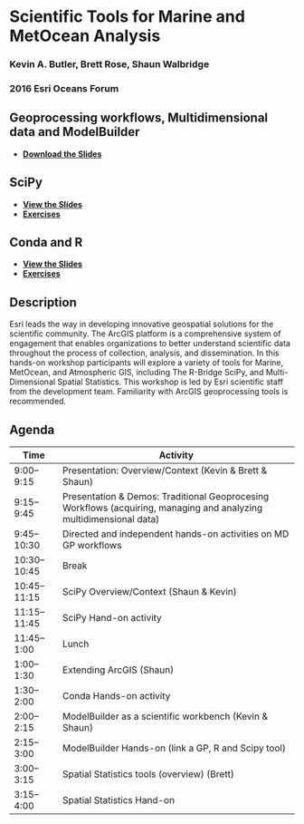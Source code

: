 Scientific Tools for Marine and MetOcean Analysis
=================================================

### Kevin A. Butler, Brett Rose, Shaun Walbridge
### 2016 Esri Oceans Forum

Geoprocessing workflows, Multidimensional data and ModelBuilder
---------------------------------------------------------------

 - **[Download the Slides](https://github.com/EsriOceans/oceans-workshop-2016/tree/master/slides/ScientificToolsforMarineAndMetOceanAnalysis.pdf)**

SciPy
-----

 - **[View the Slides](https://4326.us/esri/scipy-ws)**
 - **[Exercises](https://github.com/EsriOceans/oceans-workshop-2016/tree/master/scipy/exercise)**


Conda and R
-----------

 - **[View the Slides](https://4326.us/esri/conda-r-ws)**
 - **[Exercises](https://github.com/EsriOceans/oceans-workshop-2016/tree/master/conda-r/exercise)**

Description
-----------

Esri leads the way in developing innovative geospatial solutions for the scientific community. The ArcGIS platform is a comprehensive system of engagement that enables organizations to better understand scientific data throughout the process of collection, analysis, and dissemination. In this hands-on workshop participants will explore a variety of tools for Marine, MetOcean, and Atmospheric GIS, including The R-Bridge SciPy, and Multi-Dimensional Spatial Statistics.  This workshop is led by Esri scientific staff from the development team.  Familiarity with ArcGIS geoprocessing tools is recommended.

Agenda
------

Time | Activity
-----|---------
9:00–9:15 | Presentation: Overview/Context (Kevin & Brett & Shaun)
9:15–9:45 | Presentation & Demos: Traditional Geoprocesing Workflows (acquiring, managing and analyzing multidimensional data)
9:45–10:30 | Directed and independent hands-on activities on MD GP workflows
10:30–10:45 | Break
10:45–11:15 | SciPy Overview/Context (Shaun & Kevin)
11:15–11:45 | SciPy Hand-on activity
11:45–1:00 | Lunch
1:00–1:30 | Extending ArcGIS (Shaun)
1:30–2:00 | Conda Hands-on activity
2:00–2:15 | ModelBuilder as a scientific workbench (Kevin & Shaun)
2:15–3:00 | ModelBuilder Hands-on (link a GP, R and Scipy tool)
3:00–3:15 | Spatial Statistics tools (overview) (Brett)
3:15–4:00 | Spatial Statistics Hand-on
